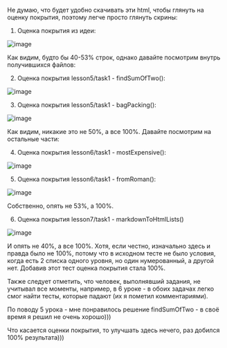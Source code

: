 Не думаю, что будет удобно скачивать эти html, чтобы глянуть на оценку покрытия, поэтому легче просто глянуть скрины:

1. Оценка покрытия из идеи:

![image](https://user-images.githubusercontent.com/43076360/159092051-0cadc5ca-c998-4a0a-9565-1869f6fea88b.png)

Как видим, будто бы 40-53% строк, однако давайте посмотрим внутрь получившихся файлов:

2. Оценка покрытия lesson5/task1 - findSumOfTwo():

![image](https://user-images.githubusercontent.com/43076360/159092228-84de4b9c-9ed8-4cfd-bc24-31d018aea4f5.png)

3. Оценка покрытия lesson5/task1 - bagPacking():

![image](https://user-images.githubusercontent.com/43076360/159092266-37c2b50e-aa1e-4adf-b1ea-685d230551b1.png)

Как видим, никакие это не 50%, а все 100%. Давайте посмотрим на остальные части:

4. Оценка покрытия lesson6/task1 - mostExpensive():

![image](https://user-images.githubusercontent.com/43076360/159092390-ae3b13fb-0784-4ab4-a77e-7eb5b89ed13d.png)

5. Оценка покрытия lesson6/task1 - fromRoman():

![image](https://user-images.githubusercontent.com/43076360/159092331-bd77405d-bb22-4e27-900e-96b672501060.png)

Собственно, опять не 53%, а 100%.

6. Оценка покрытия lesson7/task1 - markdownToHtmlLists()

![image](https://user-images.githubusercontent.com/43076360/159092491-16717bdd-d8bd-47b8-8e99-111300018da8.png)

И опять не 40%, а все 100%. Хотя, если честно, изначально здесь и правда было не 100%, потому что в исходном тесте не было условия, когда есть 2 списка одного уровня, но один нумерованный, а другой нет. Добавив этот тест оценка покрытия стала 100%.

Также следует отметить, что человек, выполнявший задания, не учитывал все моменты, например, в 6 уроке - в обоих задачах легко смог найти тесты, которые падают (их я пометил комментариями).

По поводу 5 урока - мне понравилось решение findSumOfTwo - в своё время я решил не очень хорошо)))

Что касается оценки покрытия, то улучшать здесь нечего, раз добился 100% результата)))
